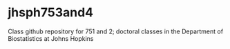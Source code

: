 jhsph753and4
============

Class github repository for 751 and 2; doctoral classes in the Department of Biostatistics at Johns Hopkins
